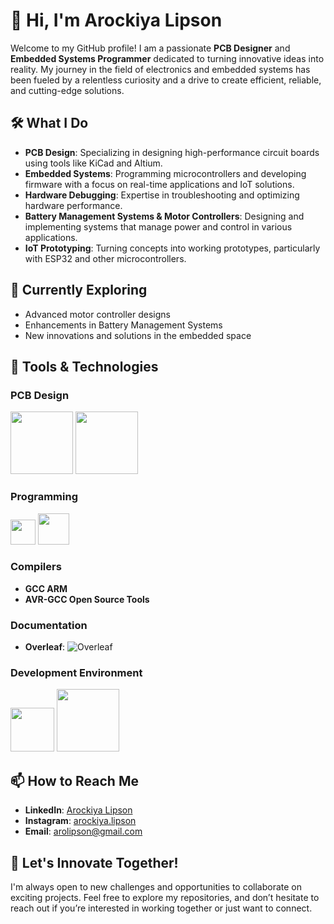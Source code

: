 # 👋 Hi, I'm Arockiya Lipson

Welcome to my GitHub profile! I am a passionate **PCB Designer** and **Embedded Systems Programmer** dedicated to turning innovative ideas into reality. My journey in the field of electronics and embedded systems has been fueled by a relentless curiosity and a drive to create efficient, reliable, and cutting-edge solutions.

## 🛠️ What I Do

- **PCB Design**: Specializing in designing high-performance circuit boards using tools like KiCad and Altium.
- **Embedded Systems**: Programming microcontrollers and developing firmware with a focus on real-time applications and IoT solutions.
- **Hardware Debugging**: Expertise in troubleshooting and optimizing hardware performance.
- **Battery Management Systems & Motor Controllers**: Designing and implementing systems that manage power and control in various applications.
- **IoT Prototyping**: Turning concepts into working prototypes, particularly with ESP32 and other microcontrollers.

## 🌱 Currently Exploring

- Advanced motor controller designs
- Enhancements in Battery Management Systems
- New innovations and solutions in the embedded space

## 🔧 Tools & Technologies

### PCB Design
 <img src="https://www.kicad.org/img/kicad_logo_small.png" width=100px> <!--kicad--> 
 <img src="https://cdn-static.altium.com/themes/custom/altium_designer_new/html/dist/images/logo-ad-black.svg" width=100px > <!--Altium-->

### Programming
<img src="https://upload.wikimedia.org/wikipedia/commons/1/18/C_Programming_Language.svg" width = 40px> <!--C lang-->
<img src="https://upload.wikimedia.org/wikipedia/commons/1/1f/Python_logo_01.svg" width = 50px> <!--python-->


### Compilers
- **GCC ARM**
- **AVR-GCC Open Source Tools**

### Documentation
- **Overleaf**: ![Overleaf](https://img.shields.io/badge/Overleaf-47A141?style=for-the-badge&logo=overleaf&logoColor=white)

### Development Environment
<img src="https://upload.wikimedia.org/wikipedia/commons/c/cd/PlatformIO_logo.svg" width = 70px>
<img src="https://imgs.search.brave.com/1tkVRf1uC7LGdLaLOasZmLnvd22f2M1B7akfXXyVde0/rs:fit:860:0:0:0/g:ce/aHR0cHM6Ly9sb2dv/dHlwLnVzL2ZpbGUv/dnMtY29kZS5zdmc" width = 100px>

## 📫 How to Reach Me

- **LinkedIn**: [Arockiya Lipson](https://www.linkedin.com/in/arockiya-lipson-458b12214)
- **Instagram**: [arockiya.lipson](https://www.instagram.com/arockiya.lipson?igsh=MTA1MWF6ZjhyY256MQ==)
- **Email**: arolipson@gmail.com


## 🚀 Let's Innovate Together!

I'm always open to new challenges and opportunities to collaborate on exciting projects. Feel free to explore my repositories, and don’t hesitate to reach out if you’re interested in working together or just want to connect.